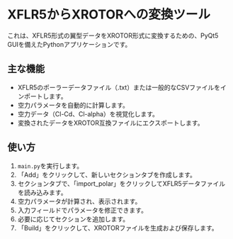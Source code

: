 # XFLR5からXROTORへの変換ツール

これは、XFLR5形式の翼型データをXROTOR形式に変換するための、PyQt5 GUIを備えたPythonアプリケーションです。

## 主な機能

- XFLR5のポーラーデータファイル（.txt）または一般的なCSVファイルをインポートします。
- 空力パラメータを自動的に計算します。
- 空力データ（Cl-Cd、Cl-alpha）を視覚化します。
- 変換されたデータをXROTOR互換ファイルにエクスポートします。

## 使い方

1. `main.py`を実行します。
2. 「Add」をクリックして、新しいセクションタブを作成します。
3. セクションタブで、「import_polar」をクリックしてXFLR5データファイルを読み込みます。
4. 空力パラメータが計算され、表示されます。
5. 入力フィールドでパラメータを修正できます。
6. 必要に応じてセクションを追加します。
7. 「Build」をクリックして、XROTORファイルを生成および保存します。
